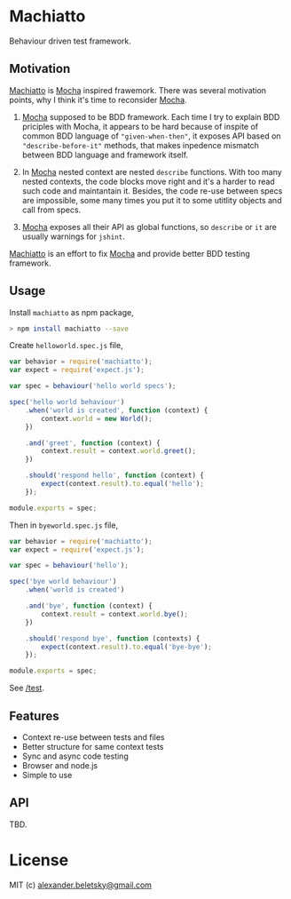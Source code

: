 # Machiatto

Behaviour driven test framework.

## Motivation

[Machiatto]() is [Mocha]() inspired frawemork. There was several motivation points, why I think it's time to reconsider [Mocha]().

1. [Mocha]() supposed to be BDD framework. Each time I try to explain BDD priciples with Mocha, it appears to be hard because of inspite of common BDD language of `"given-when-then"`, it exposes API based on `"describe-before-it"` methods, that makes inpedence mismatch between BDD language and framework itself.

2. In [Mocha]() nested context are nested `describe` functions. With too many nested contexts, the code blocks move right and it's a harder to read such code and maintantain it. Besides, the code re-use between specs are impossible, some many times you put it to some utitlity objects and call from specs.

3. [Mocha]() exposes all their API as global functions, so `describe` or `it` are usually warnings for `jshint`.

[Machiatto]() is an effort to fix [Mocha]() and provide better BDD testing framework.

## Usage

Install `machiatto` as npm package,

```bash
> npm install machiatto --save
```

Create `helloworld.spec.js` file,

```js
var behavior = require('machiatto');
var expect = require('expect.js');

var spec = behaviour('hello world specs');

spec('hello world behaviour')
	.when('world is created', function (context) {
		context.world = new World();
	})

	.and('greet', function (context) {
		context.result = context.world.greet();
	})

	.should('respond hello', function (context) {
		expect(context.result).to.equal('hello');
	});

module.exports = spec;
```

Then in `byeworld.spec.js` file,

```js
var behavior = require('machiatto');
var expect = require('expect.js');

var spec = behaviour('hello');

spec('bye world behaviour')
	.when('world is created')

	.and('bye', function (context) {
		context.result = context.world.bye();
	})

	.should('respond bye', function (contexts) {
		expect(context.result).to.equal('bye-bye');
	});

module.exports = spec;
```

See [/test](/test).


## Features

* Context re-use between tests and files
* Better structure for same context tests
* Sync and async code testing
* Browser and node.js
* Simple to use

## API

TBD.

# License

MIT (c) alexander.beletsky@gmail.com